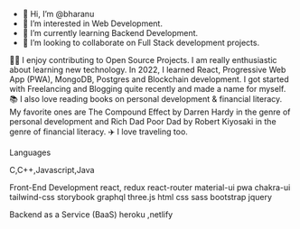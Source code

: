 - 👋 Hi, I’m @bharanu
- 👀 I’m interested in Web Development.
- 🌱 I’m currently learning Backend Development.
- 💞️ I’m looking to collaborate on Full Stack development projects.

👨‍💻 I enjoy contributing to Open Source Projects. I am really enthusiastic about learning new technology. In 2022, I learned React, Progressive Web App (PWA), MongoDB, Postgres and Blockchain development. I got started with Freelancing and Blogging quite recently and made a name for myself.
📚 I also love reading books on personal development & financial literacy. My favorite ones are The Compound Effect by Darren Hardy in the genre of personal development and Rich Dad Poor Dad by Robert Kiyosaki in the genre of financial literacy.
✈️ I love traveling too. 


Languages

C,C++,Javascript,Java

Front-End Development
react, redux react-router material-ui pwa chakra-ui tailwind-css storybook graphql three.js html css sass bootstrap jquery


Backend as a Service (BaaS)
heroku ,netlify




